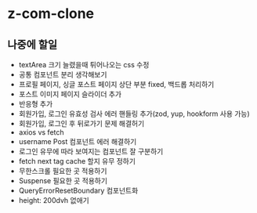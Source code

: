 # z-com-clone

## 나중에 할일

- textArea 크기 늘렸을때 튀어나오는 css 수정
- 공통 컴포넌트 분리 생각해보기
- 프로필 페이지, 싱글 포스트 페이지 상단 부분 fixed, 백드롭 처리하기
- 포스트 이미지 페이지 슬라이더 추가
- 반응형 추가
- 회원가입, 로그인 유효성 검사 에러 핸들링 추가(zod, yup, hookform 사용 가능)
- 회원가입, 로그인 후 뒤로가기 문제 해결허기
- axios vs fetch
- username Post 컴포넌트 에러 해결하기
- 로그인 유무에 따라 보여지는 컴포넌트 잘 구분하기
- fetch next tag cache 할지 유무 정하기
- 무한스크롤 필요한 곳 적용하기
- Suspense 필요한 곳 적용하기
- QueryErrorResetBoundary 컴포넌트화
- height: 200dvh 없애기
